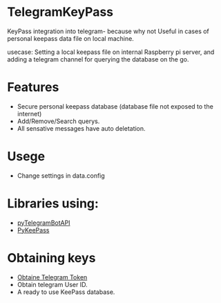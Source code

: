 # TelegramKeyPass
KeyPass integration into telegram- because why not
Useful in cases of personal keepass data file on local machine.

usecase:
  Setting a local keepass file on internal Raspberry pi server, and adding a telegram channel for querying the database on the go.
# Features
 * Secure personal keepass database (database file not exposed to the internet)
 * Add/Remove/Search querys. 
 * All sensative messages have auto deletation.

# Usege
* Change settings in data.config

# Libraries using:
* [pyTelegramBotAPI](https://github.com/eternnoir/pyTelegramBotAPI)
* [PyKeePass](https://pypi.org/project/pykeepass)


# Obtaining keys
* [Obtaine Telegram Token](https://core.telegram.org/bots#botfather)
* Obtain telegram User ID.
* A ready to use KeePass database.
